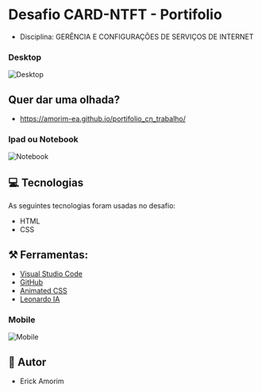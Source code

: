 # Desafio CARD-NTFT - Portifolio
- Disciplina: GERÊNCIA E CONFIGURAÇÕES DE SERVIÇOS DE INTERNET
  
### Desktop
![Desktop](https://github.com/Amorim-EA/portifolio_cn_trabalho/blob/main/images/tela1.png)

## Quer dar uma olhada?
- https://amorim-ea.github.io/portifolio_cn_trabalho/

### Ipad ou Notebook
![Notebook](https://github.com/Amorim-EA/portifolio_cn_trabalho/blob/main/images/tela2.png)

## 💻 Tecnologias
As seguintes tecnologias foram usadas no desafio:
- HTML
- CSS

## ⚒️  Ferramentas:
- [Visual Studio Code](https://code.visualstudio.com/)
- [GitHub](https://github.com/)
- [Animated CSS](https://animate.style/)
- [Leonardo IA](https://app.leonardo.ai/)

### Mobile
![Mobile](https://github.com/Amorim-EA/portifolio_cn_trabalho/blob/main/images/tela3.png)

##  👦 Autor
- Erick Amorim
